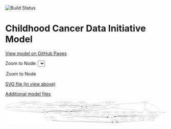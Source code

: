 <link rel='stylesheet' href="assets/style.css">
<link rel='stylesheet' href="https://unpkg.com/leaflet@1.5.1/dist/leaflet.css" integrity="sha512-xwE/Az9zrjBIphAcBb3F6JVqxf46+CDLwfLMHloNu6KEQCAWi6HcDUbeOfBIptF7tcCzusKFjFw2yuvEpDL9wQ==" crossorigin="">
<script type="text/javascript" src="https://code.jquery.com/jquery-3.2.1.min.js"></script>
<script type="text/javascript"  src="https://unpkg.com/leaflet@1.5.1/dist/leaflet.js"></script>
<script type="text/javascript" src="assets/actions.js"></script>

![Build Status](https://github.com/CBIIT/ccdi-model/actions/workflows/model-test-and-deploy.yml/badge.svg)

# Childhood Cancer Data Initiative Model

[View model on GitHub Pages](https://cbiit.github.io/ccdi-model/)



Zoom to Node: <select id="node_select">
  <option value="">Zoom to Node</option>
</select>
<div id="model"></div>

<p>
<a href="./model-desc/ccdi-model.svg">SVG file (in view above)</a>
<p>
<a href="./model-desc">Additional model files</a>
<div id='graph' style='display:off;'>
<svg width="2773pt" height="392pt"
 viewBox="0.00 0.00 2772.61 392.00" xmlns="http://www.w3.org/2000/svg" xmlns:xlink="http://www.w3.org/1999/xlink">
<g id="graph0" class="graph" transform="scale(1 1) rotate(0) translate(4 388)">
<title>Perl</title>
<polygon fill="#ffffff" stroke="transparent" points="-4,4 -4,-388 2768.6129,-388 2768.6129,4 -4,4"/>
<!-- radiology_file -->
<g id="node1" class="node">
<title>radiology_file</title>
<ellipse fill="none" stroke="#000000" cx="2189.6129" cy="-192" rx="73.387" ry="18"/>
<text text-anchor="middle" x="2189.6129" y="-188.3" font-family="Times,serif" font-size="14.00" fill="#000000">radiology_file</text>
</g>
<!-- participant -->
<g id="node22" class="node">
<title>participant</title>
<ellipse fill="none" stroke="#000000" cx="1827.6129" cy="-105" rx="62.2891" ry="18"/>
<text text-anchor="middle" x="1827.6129" y="-101.3" font-family="Times,serif" font-size="14.00" fill="#000000">participant</text>
</g>
<!-- radiology_file&#45;&gt;participant -->
<g id="edge24" class="edge">
<title>radiology_file&#45;&gt;participant</title>
<path fill="none" stroke="#000000" d="M2168.6423,-174.7265C2153.2843,-163.0956 2131.4011,-148.5508 2109.6129,-141 2033.6464,-114.6734 2009.2567,-133.9938 1929.6129,-123 1916.6247,-121.2071 1902.7606,-118.9754 1889.5731,-116.7001"/>
<polygon fill="#000000" stroke="#000000" points="1890.1007,-113.2393 1879.6463,-114.9583 1888.8909,-120.134 1890.1007,-113.2393"/>
<text text-anchor="middle" x="2198.6129" y="-144.8" font-family="Times,serif" font-size="14.00" fill="#000000">of_radiology_file</text>
</g>
<!-- sample -->
<g id="node2" class="node">
<title>sample</title>
<ellipse fill="none" stroke="#000000" cx="1354.6129" cy="-279" rx="44.393" ry="18"/>
<text text-anchor="middle" x="1354.6129" y="-275.3" font-family="Times,serif" font-size="14.00" fill="#000000">sample</text>
</g>
<!-- pdx -->
<g id="node20" class="node">
<title>pdx</title>
<ellipse fill="none" stroke="#000000" cx="676.6129" cy="-192" rx="27.8951" ry="18"/>
<text text-anchor="middle" x="676.6129" y="-188.3" font-family="Times,serif" font-size="14.00" fill="#000000">pdx</text>
</g>
<!-- sample&#45;&gt;pdx -->
<g id="edge27" class="edge">
<title>sample&#45;&gt;pdx</title>
<path fill="none" stroke="#000000" d="M1320.8663,-267.2793C1312.9852,-264.8916 1304.5682,-262.6183 1296.6129,-261 1241.2399,-249.7358 846.6539,-217.2427 790.6129,-210 764.8807,-206.6744 736.0124,-202.1076 713.7644,-198.4062"/>
<polygon fill="#000000" stroke="#000000" points="714.1727,-194.9259 703.7311,-196.7211 713.0132,-201.8292 714.1727,-194.9259"/>
<text text-anchor="middle" x="1173.1129" y="-231.8" font-family="Times,serif" font-size="14.00" fill="#000000">of_sample</text>
</g>
<!-- cell_line -->
<g id="node21" class="node">
<title>cell_line</title>
<ellipse fill="none" stroke="#000000" cx="1084.6129" cy="-192" rx="49.2915" ry="18"/>
<text text-anchor="middle" x="1084.6129" y="-188.3" font-family="Times,serif" font-size="14.00" fill="#000000">cell_line</text>
</g>
<!-- sample&#45;&gt;cell_line -->
<g id="edge25" class="edge">
<title>sample&#45;&gt;cell_line</title>
<path fill="none" stroke="#000000" d="M1340.5518,-261.7735C1330.0242,-250.1647 1314.5664,-235.6271 1297.6129,-228 1234.3667,-199.5467 1210.4661,-224.3394 1142.6129,-210 1138.7205,-209.1774 1134.7153,-208.2062 1130.7154,-207.1482"/>
<polygon fill="#000000" stroke="#000000" points="1131.4242,-203.7118 1120.8501,-204.3742 1129.5293,-210.4505 1131.4242,-203.7118"/>
<text text-anchor="middle" x="1357.1129" y="-231.8" font-family="Times,serif" font-size="14.00" fill="#000000">of_sample</text>
</g>
<!-- sample&#45;&gt;participant -->
<g id="edge26" class="edge">
<title>sample&#45;&gt;participant</title>
<path fill="none" stroke="#000000" d="M1388.0063,-267.1315C1395.9774,-264.7197 1404.5222,-262.4732 1412.6129,-261 1506.6788,-243.8721 2206.0387,-279.5829 2271.6129,-210 2292.8648,-187.4489 2285.9902,-160.1297 2261.6129,-141 2232.5501,-118.1934 1966.3144,-127.2177 1929.6129,-123 1916.4449,-121.4867 1902.4035,-119.3526 1889.0835,-117.0806"/>
<polygon fill="#000000" stroke="#000000" points="1889.5187,-113.6036 1879.0645,-115.3243 1888.31,-120.4985 1889.5187,-113.6036"/>
<text text-anchor="middle" x="2320.1129" y="-188.3" font-family="Times,serif" font-size="14.00" fill="#000000">of_sample</text>
</g>
<!-- therapeutic_procedure -->
<g id="node3" class="node">
<title>therapeutic_procedure</title>
<ellipse fill="none" stroke="#000000" cx="2545.6129" cy="-192" rx="117.7793" ry="18"/>
<text text-anchor="middle" x="2545.6129" y="-188.3" font-family="Times,serif" font-size="14.00" fill="#000000">therapeutic_procedure</text>
</g>
<!-- therapeutic_procedure&#45;&gt;participant -->
<g id="edge18" class="edge">
<title>therapeutic_procedure&#45;&gt;participant</title>
<path fill="none" stroke="#000000" d="M2510.4503,-174.724C2484.3996,-162.8487 2447.6628,-148.0063 2413.6129,-141 2308.1916,-119.3078 2036.6396,-134.3791 1929.6129,-123 1916.3613,-121.5911 1902.234,-119.4894 1888.8487,-117.2142"/>
<polygon fill="#000000" stroke="#000000" points="1889.2385,-113.7292 1878.7842,-115.449 1888.0292,-120.624 1889.2385,-113.7292"/>
<text text-anchor="middle" x="2554.6129" y="-144.8" font-family="Times,serif" font-size="14.00" fill="#000000">of_therapeutic_procedure</text>
</g>
<!-- molecular_test -->
<g id="node4" class="node">
<title>molecular_test</title>
<ellipse fill="none" stroke="#000000" cx="1231.6129" cy="-192" rx="79.8859" ry="18"/>
<text text-anchor="middle" x="1231.6129" y="-188.3" font-family="Times,serif" font-size="14.00" fill="#000000">molecular_test</text>
</g>
<!-- molecular_test&#45;&gt;participant -->
<g id="edge12" class="edge">
<title>molecular_test&#45;&gt;participant</title>
<path fill="none" stroke="#000000" d="M1254.8872,-174.5463C1271.8783,-162.8305 1295.9812,-148.2583 1319.6129,-141 1398.8638,-116.6588 1634.6151,-108.6612 1755.0475,-106.1244"/>
<polygon fill="#000000" stroke="#000000" points="1755.3504,-109.6191 1765.2771,-105.9163 1755.2079,-102.6205 1755.3504,-109.6191"/>
<text text-anchor="middle" x="1383.6129" y="-144.8" font-family="Times,serif" font-size="14.00" fill="#000000">of_molecular_test</text>
</g>
<!-- medical_history -->
<g id="node5" class="node">
<title>medical_history</title>
<ellipse fill="none" stroke="#000000" cx="1414.6129" cy="-192" rx="85.2851" ry="18"/>
<text text-anchor="middle" x="1414.6129" y="-188.3" font-family="Times,serif" font-size="14.00" fill="#000000">medical_history</text>
</g>
<!-- medical_history&#45;&gt;participant -->
<g id="edge13" class="edge">
<title>medical_history&#45;&gt;participant</title>
<path fill="none" stroke="#000000" d="M1430.3584,-174.2008C1441.7061,-162.6447 1458.0607,-148.403 1475.6129,-141 1524.4098,-120.4188 1667.1557,-111.2306 1755.1599,-107.4248"/>
<polygon fill="#000000" stroke="#000000" points="1755.5019,-110.9137 1765.3465,-106.9977 1755.2086,-103.9198 1755.5019,-110.9137"/>
<text text-anchor="middle" x="1543.6129" y="-144.8" font-family="Times,serif" font-size="14.00" fill="#000000">of_medical_history</text>
</g>
<!-- single_cell_sequencing_file -->
<g id="node6" class="node">
<title>single_cell_sequencing_file</title>
<ellipse fill="none" stroke="#000000" cx="1012.6129" cy="-366" rx="137.5759" ry="18"/>
<text text-anchor="middle" x="1012.6129" y="-362.3" font-family="Times,serif" font-size="14.00" fill="#000000">single_cell_sequencing_file</text>
</g>
<!-- single_cell_sequencing_file&#45;&gt;sample -->
<g id="edge3" class="edge">
<title>single_cell_sequencing_file&#45;&gt;sample</title>
<path fill="none" stroke="#000000" d="M1032.3678,-348.1168C1046.4257,-336.5232 1066.3459,-322.2713 1086.6129,-315 1174.7855,-283.366 1204.6804,-314.9869 1296.6129,-297 1301.3434,-296.0745 1306.2342,-294.9054 1311.077,-293.6093"/>
<polygon fill="#000000" stroke="#000000" points="1312.2297,-296.9201 1320.8837,-290.8079 1310.3069,-290.1894 1312.2297,-296.9201"/>
<text text-anchor="middle" x="1195.1129" y="-318.8" font-family="Times,serif" font-size="14.00" fill="#000000">of_single_cell_sequencing_file</text>
</g>
<!-- single_cell_sequencing_file&#45;&gt;pdx -->
<g id="edge4" class="edge">
<title>single_cell_sequencing_file&#45;&gt;pdx</title>
<path fill="none" stroke="#000000" d="M882.1207,-360.1021C794.511,-354.7727 692.6067,-345.3579 678.6129,-330 651.6446,-300.403 659.0324,-250.643 667.4143,-219.6551"/>
<polygon fill="#000000" stroke="#000000" points="670.8131,-220.5018 670.2468,-209.9221 664.0919,-218.5458 670.8131,-220.5018"/>
<text text-anchor="middle" x="771.1129" y="-275.3" font-family="Times,serif" font-size="14.00" fill="#000000">of_single_cell_sequencing_file</text>
</g>
<!-- single_cell_sequencing_file&#45;&gt;cell_line -->
<g id="edge5" class="edge">
<title>single_cell_sequencing_file&#45;&gt;cell_line</title>
<path fill="none" stroke="#000000" d="M1021.0205,-347.9484C1027.4023,-334.0905 1036.2964,-314.4383 1043.6129,-297 1054.5937,-270.8282 1066.2918,-240.6104 1074.3701,-219.3308"/>
<polygon fill="#000000" stroke="#000000" points="1077.656,-220.5363 1077.9186,-209.9447 1071.1083,-218.0608 1077.656,-220.5363"/>
<text text-anchor="middle" x="1167.1129" y="-275.3" font-family="Times,serif" font-size="14.00" fill="#000000">of_single_cell_sequencing_file</text>
</g>
<!-- exposure -->
<g id="node7" class="node">
<title>exposure</title>
<ellipse fill="none" stroke="#000000" cx="1570.6129" cy="-192" rx="53.0913" ry="18"/>
<text text-anchor="middle" x="1570.6129" y="-188.3" font-family="Times,serif" font-size="14.00" fill="#000000">exposure</text>
</g>
<!-- exposure&#45;&gt;participant -->
<g id="edge35" class="edge">
<title>exposure&#45;&gt;participant</title>
<path fill="none" stroke="#000000" d="M1589.4088,-175.0125C1602.9737,-163.6696 1622.2408,-149.3518 1641.6129,-141 1678.0371,-125.2966 1721.42,-116.3994 1757.1224,-111.3806"/>
<polygon fill="#000000" stroke="#000000" points="1758.006,-114.7939 1767.4566,-110.0049 1757.0822,-107.8552 1758.006,-114.7939"/>
<text text-anchor="middle" x="1685.1129" y="-144.8" font-family="Times,serif" font-size="14.00" fill="#000000">of_exposure</text>
</g>
<!-- pathology_file -->
<g id="node8" class="node">
<title>pathology_file</title>
<ellipse fill="none" stroke="#000000" cx="1310.6129" cy="-366" rx="76.0865" ry="18"/>
<text text-anchor="middle" x="1310.6129" y="-362.3" font-family="Times,serif" font-size="14.00" fill="#000000">pathology_file</text>
</g>
<!-- pathology_file&#45;&gt;sample -->
<g id="edge42" class="edge">
<title>pathology_file&#45;&gt;sample</title>
<path fill="none" stroke="#000000" d="M1307.3956,-347.6878C1306.4751,-337.5755 1306.7927,-325.0636 1311.6129,-315 1314.0838,-309.8412 1317.6853,-305.1543 1321.7683,-300.9942"/>
<polygon fill="#000000" stroke="#000000" points="1324.3732,-303.3604 1329.4975,-294.0872 1319.7088,-298.1408 1324.3732,-303.3604"/>
<text text-anchor="middle" x="1372.6129" y="-318.8" font-family="Times,serif" font-size="14.00" fill="#000000">of_pathology_file</text>
</g>
<!-- pathology_file&#45;&gt;pdx -->
<g id="edge41" class="edge">
<title>pathology_file&#45;&gt;pdx</title>
<path fill="none" stroke="#000000" d="M1243.2816,-357.629C1173.5534,-348.7842 1072.3259,-335.386 1054.6129,-330 1039.969,-325.5472 1038.1919,-319.661 1023.6129,-315 978.0969,-300.4484 959.7512,-319.5348 917.6129,-297 898.2059,-286.6215 902.1668,-272.8364 883.6129,-261 829.8029,-226.672 757.1549,-207.6413 713.7762,-198.642"/>
<polygon fill="#000000" stroke="#000000" points="714.4254,-195.2026 703.9325,-196.6683 713.0492,-202.066 714.4254,-195.2026"/>
<text text-anchor="middle" x="978.6129" y="-275.3" font-family="Times,serif" font-size="14.00" fill="#000000">of_pathology_file</text>
</g>
<!-- pathology_file&#45;&gt;cell_line -->
<g id="edge40" class="edge">
<title>pathology_file&#45;&gt;cell_line</title>
<path fill="none" stroke="#000000" d="M1363.8047,-353.0209C1385.77,-346.9986 1411.2686,-339.1396 1433.6129,-330 1446.6797,-324.6552 1448.1338,-319.1979 1461.6129,-315 1495.7743,-304.3608 1597.7688,-323.6769 1621.6129,-297 1632.2755,-285.0706 1631.044,-273.9249 1621.6129,-261 1593.2784,-222.1687 1565.9152,-236.5561 1518.6129,-228 1353.9819,-198.2215 1307.3782,-239.0263 1142.6129,-210 1138.4661,-209.2695 1134.2015,-208.3288 1129.9568,-207.2613"/>
<polygon fill="#000000" stroke="#000000" points="1130.7228,-203.8423 1120.1536,-204.5796 1128.8757,-210.5942 1130.7228,-203.8423"/>
<text text-anchor="middle" x="1689.6129" y="-275.3" font-family="Times,serif" font-size="14.00" fill="#000000">of_pathology_file</text>
</g>
<!-- sequencing_file -->
<g id="node9" class="node">
<title>sequencing_file</title>
<ellipse fill="none" stroke="#000000" cx="305.6129" cy="-366" rx="83.3857" ry="18"/>
<text text-anchor="middle" x="305.6129" y="-362.3" font-family="Times,serif" font-size="14.00" fill="#000000">sequencing_file</text>
</g>
<!-- sequencing_file&#45;&gt;sample -->
<g id="edge7" class="edge">
<title>sequencing_file&#45;&gt;sample</title>
<path fill="none" stroke="#000000" d="M365.8628,-353.4696C376.4184,-351.4869 387.3166,-349.5746 397.6129,-348 529.3356,-327.8562 562.6863,-324.3355 695.6129,-315 828.9,-305.6392 1164.8216,-319.0034 1296.6129,-297 1301.6192,-296.1642 1306.7936,-295.0062 1311.896,-293.6767"/>
<polygon fill="#000000" stroke="#000000" points="1312.8837,-297.0347 1321.556,-290.9484 1310.9811,-290.2983 1312.8837,-297.0347"/>
<text text-anchor="middle" x="762.1129" y="-318.8" font-family="Times,serif" font-size="14.00" fill="#000000">of_sequencing_file</text>
</g>
<!-- sequencing_file&#45;&gt;pdx -->
<g id="edge6" class="edge">
<title>sequencing_file&#45;&gt;pdx</title>
<path fill="none" stroke="#000000" d="M229.0345,-358.961C150.0883,-349.9325 34.7926,-331.1921 7.6129,-297 -2.3433,-284.4751 -2.6764,-273.2527 7.6129,-261 48.4162,-212.4106 502.2318,-196.5892 638.2854,-192.9203"/>
<polygon fill="#000000" stroke="#000000" points="638.7207,-196.4102 648.6253,-192.6486 638.5368,-189.4126 638.7207,-196.4102"/>
<text text-anchor="middle" x="74.1129" y="-275.3" font-family="Times,serif" font-size="14.00" fill="#000000">of_sequencing_file</text>
</g>
<!-- sequencing_file&#45;&gt;cell_line -->
<g id="edge8" class="edge">
<title>sequencing_file&#45;&gt;cell_line</title>
<path fill="none" stroke="#000000" d="M309.0949,-347.9714C314.8175,-323.719 328.7044,-281.2929 358.6129,-261 481.8087,-177.4117 880.1584,-236.7448 1026.6129,-210 1030.7551,-209.2436 1035.0165,-208.2851 1039.259,-207.206"/>
<polygon fill="#000000" stroke="#000000" points="1040.3472,-210.5367 1049.0593,-204.5075 1038.4889,-203.7878 1040.3472,-210.5367"/>
<text text-anchor="middle" x="425.1129" y="-275.3" font-family="Times,serif" font-size="14.00" fill="#000000">of_sequencing_file</text>
</g>
<!-- publication -->
<g id="node10" class="node">
<title>publication</title>
<ellipse fill="none" stroke="#000000" cx="800.6129" cy="-105" rx="63.0888" ry="18"/>
<text text-anchor="middle" x="800.6129" y="-101.3" font-family="Times,serif" font-size="14.00" fill="#000000">publication</text>
</g>
<!-- study -->
<g id="node12" class="node">
<title>study</title>
<ellipse fill="none" stroke="#000000" cx="1885.6129" cy="-18" rx="36.2938" ry="18"/>
<text text-anchor="middle" x="1885.6129" y="-14.3" font-family="Times,serif" font-size="14.00" fill="#000000">study</text>
</g>
<!-- publication&#45;&gt;study -->
<g id="edge39" class="edge">
<title>publication&#45;&gt;study</title>
<path fill="none" stroke="#000000" d="M794.8933,-86.6075C792.7407,-75.697 792.4868,-62.4002 800.6129,-54 818.9269,-35.0683 1633.0752,-21.7426 1838.7866,-18.6738"/>
<polygon fill="#000000" stroke="#000000" points="1839.0105,-22.171 1848.9575,-18.523 1838.9067,-15.1717 1839.0105,-22.171"/>
<text text-anchor="middle" x="851.6129" y="-57.8" font-family="Times,serif" font-size="14.00" fill="#000000">of_publication</text>
</g>
<!-- family_relationship -->
<g id="node11" class="node">
<title>family_relationship</title>
<ellipse fill="none" stroke="#000000" cx="1741.6129" cy="-192" rx="100.1823" ry="18"/>
<text text-anchor="middle" x="1741.6129" y="-188.3" font-family="Times,serif" font-size="14.00" fill="#000000">family_relationship</text>
</g>
<!-- family_relationship&#45;&gt;participant -->
<g id="edge20" class="edge">
<title>family_relationship&#45;&gt;participant</title>
<path fill="none" stroke="#000000" d="M1734.8329,-173.5602C1732.2396,-163.1636 1731.2396,-150.4136 1737.6129,-141 1744.394,-130.984 1754.4618,-123.7545 1765.4362,-118.5363"/>
<polygon fill="#000000" stroke="#000000" points="1766.9434,-121.6997 1774.8157,-114.609 1764.2399,-115.2428 1766.9434,-121.6997"/>
<text text-anchor="middle" x="1817.1129" y="-144.8" font-family="Times,serif" font-size="14.00" fill="#000000">of_family_relationship</text>
</g>
<!-- clinical_measure_file -->
<g id="node13" class="node">
<title>clinical_measure_file</title>
<ellipse fill="none" stroke="#000000" cx="908.6129" cy="-192" rx="108.5808" ry="18"/>
<text text-anchor="middle" x="908.6129" y="-188.3" font-family="Times,serif" font-size="14.00" fill="#000000">clinical_measure_file</text>
</g>
<!-- clinical_measure_file&#45;&gt;study -->
<g id="edge29" class="edge">
<title>clinical_measure_file&#45;&gt;study</title>
<path fill="none" stroke="#000000" d="M921.3438,-173.7713C929.0874,-163.4451 939.5874,-150.6951 950.6129,-141 984.5056,-111.197 993.7842,-101.2353 1036.6129,-87 1187.5122,-36.8444 1684.0368,-22.2627 1838.993,-18.8815"/>
<polygon fill="#000000" stroke="#000000" points="1839.2017,-22.3779 1849.1249,-18.6658 1839.0527,-15.3795 1839.2017,-22.3779"/>
<text text-anchor="middle" x="1122.6129" y="-101.3" font-family="Times,serif" font-size="14.00" fill="#000000">of_clinical_measure_file</text>
</g>
<!-- clinical_measure_file&#45;&gt;participant -->
<g id="edge30" class="edge">
<title>clinical_measure_file&#45;&gt;participant</title>
<path fill="none" stroke="#000000" d="M927.9676,-174.0928C941.9977,-162.3281 962.0466,-147.8841 982.6129,-141 1018.9239,-128.8457 1557.2298,-112.5931 1755.2322,-106.9938"/>
<polygon fill="#000000" stroke="#000000" points="1755.3498,-110.4919 1765.2471,-106.7114 1755.1525,-103.4947 1755.3498,-110.4919"/>
<text text-anchor="middle" x="1068.6129" y="-144.8" font-family="Times,serif" font-size="14.00" fill="#000000">of_clinical_measure_file</text>
</g>
<!-- diagnosis -->
<g id="node14" class="node">
<title>diagnosis</title>
<ellipse fill="none" stroke="#000000" cx="1914.6129" cy="-192" rx="54.6905" ry="18"/>
<text text-anchor="middle" x="1914.6129" y="-188.3" font-family="Times,serif" font-size="14.00" fill="#000000">diagnosis</text>
</g>
<!-- diagnosis&#45;&gt;participant -->
<g id="edge28" class="edge">
<title>diagnosis&#45;&gt;participant</title>
<path fill="none" stroke="#000000" d="M1911.637,-173.7983C1909.1286,-163.2276 1904.6119,-150.2201 1896.6129,-141 1890.8852,-134.398 1883.6465,-128.8338 1876.0261,-124.2046"/>
<polygon fill="#000000" stroke="#000000" points="1877.4169,-120.974 1866.9727,-119.1935 1874.027,-127.0985 1877.4169,-120.974"/>
<text text-anchor="middle" x="1950.1129" y="-144.8" font-family="Times,serif" font-size="14.00" fill="#000000">of_diagnosis</text>
</g>
<!-- synonym -->
<g id="node15" class="node">
<title>synonym</title>
<ellipse fill="none" stroke="#000000" cx="2399.6129" cy="-366" rx="51.9908" ry="18"/>
<text text-anchor="middle" x="2399.6129" y="-362.3" font-family="Times,serif" font-size="14.00" fill="#000000">synonym</text>
</g>
<!-- synonym&#45;&gt;sample -->
<g id="edge32" class="edge">
<title>synonym&#45;&gt;sample</title>
<path fill="none" stroke="#000000" d="M2348.6154,-362.474C2147.2934,-348.5498 1418.4329,-298.0913 1412.6129,-297 1407.8137,-296.1001 1402.8527,-294.9367 1397.9456,-293.6346"/>
<polygon fill="#000000" stroke="#000000" points="1398.5939,-290.1801 1388.0176,-290.807 1396.6764,-296.9124 1398.5939,-290.1801"/>
<text text-anchor="middle" x="1921.1129" y="-318.8" font-family="Times,serif" font-size="14.00" fill="#000000">of_synonym</text>
</g>
<!-- synonym&#45;&gt;study -->
<g id="edge33" class="edge">
<title>synonym&#45;&gt;study</title>
<path fill="none" stroke="#000000" d="M2442.8825,-355.8267C2506.4428,-338.2909 2622.8832,-295.6932 2672.6129,-210 2688.7024,-182.2749 2679.5091,-156.791 2651.6129,-141 2584.9679,-103.2747 2026.8628,-164.6738 1962.6129,-123 1934.0933,-104.5016 1950.6046,-80.7377 1929.6129,-54 1925.5331,-48.8035 1920.5787,-43.8632 1915.4858,-39.4004"/>
<polygon fill="#000000" stroke="#000000" points="1917.4216,-36.4608 1907.4747,-32.8124 1912.9753,-41.8674 1917.4216,-36.4608"/>
<text text-anchor="middle" x="2722.1129" y="-188.3" font-family="Times,serif" font-size="14.00" fill="#000000">of_synonym</text>
</g>
<!-- synonym&#45;&gt;participant -->
<g id="edge31" class="edge">
<title>synonym&#45;&gt;participant</title>
<path fill="none" stroke="#000000" d="M2401.145,-347.808C2403.2568,-310.7383 2402.8163,-225.6085 2360.6129,-174 2336.7842,-144.861 2319.3007,-149.4199 2282.6129,-141 2129.5007,-105.8607 2085.7071,-140.684 1929.6129,-123 1916.3713,-121.4998 1902.2483,-119.3598 1888.8638,-117.076"/>
<polygon fill="#000000" stroke="#000000" points="1889.254,-113.5911 1878.7995,-115.3098 1888.044,-120.4857 1889.254,-113.5911"/>
<text text-anchor="middle" x="2434.1129" y="-231.8" font-family="Times,serif" font-size="14.00" fill="#000000">of_synonym</text>
</g>
<!-- study_funding -->
<g id="node16" class="node">
<title>study_funding</title>
<ellipse fill="none" stroke="#000000" cx="2048.6129" cy="-105" rx="77.1866" ry="18"/>
<text text-anchor="middle" x="2048.6129" y="-101.3" font-family="Times,serif" font-size="14.00" fill="#000000">study_funding</text>
</g>
<!-- study_funding&#45;&gt;study -->
<g id="edge2" class="edge">
<title>study_funding&#45;&gt;study</title>
<path fill="none" stroke="#000000" d="M2019.2984,-88.1084C2001.5583,-78.0021 1978.4169,-65.0228 1957.6129,-54 1945.7249,-47.7013 1932.5965,-41.0491 1920.8416,-35.2"/>
<polygon fill="#000000" stroke="#000000" points="1922.2735,-32.0035 1911.7587,-30.7034 1919.1677,-38.2768 1922.2735,-32.0035"/>
<text text-anchor="middle" x="2044.6129" y="-57.8" font-family="Times,serif" font-size="14.00" fill="#000000">of_study_funding</text>
</g>
<!-- study_arm -->
<g id="node17" class="node">
<title>study_arm</title>
<ellipse fill="none" stroke="#000000" cx="2203.6129" cy="-105" rx="59.5901" ry="18"/>
<text text-anchor="middle" x="2203.6129" y="-101.3" font-family="Times,serif" font-size="14.00" fill="#000000">study_arm</text>
</g>
<!-- study_arm&#45;&gt;study -->
<g id="edge34" class="edge">
<title>study_arm&#45;&gt;study</title>
<path fill="none" stroke="#000000" d="M2179.0422,-88.4668C2160.8928,-77.0332 2135.1749,-62.4167 2110.6129,-54 2050.9449,-33.5536 1978.3235,-24.6115 1932.0293,-20.7747"/>
<polygon fill="#000000" stroke="#000000" points="1932.237,-17.2804 1921.9943,-19.989 1931.6906,-24.259 1932.237,-17.2804"/>
<text text-anchor="middle" x="2191.1129" y="-57.8" font-family="Times,serif" font-size="14.00" fill="#000000">of_study_arm</text>
</g>
<!-- follow_up -->
<g id="node18" class="node">
<title>follow_up</title>
<ellipse fill="none" stroke="#000000" cx="2042.6129" cy="-192" rx="55.4913" ry="18"/>
<text text-anchor="middle" x="2042.6129" y="-188.3" font-family="Times,serif" font-size="14.00" fill="#000000">follow_up</text>
</g>
<!-- follow_up&#45;&gt;participant -->
<g id="edge14" class="edge">
<title>follow_up&#45;&gt;participant</title>
<path fill="none" stroke="#000000" d="M2031.7008,-174.2164C2023.8708,-162.9724 2012.3088,-149.0841 1998.6129,-141 1989.14,-135.4086 1935.5172,-124.5982 1890.8093,-116.2768"/>
<polygon fill="#000000" stroke="#000000" points="1891.3109,-112.8103 1880.8414,-114.4348 1890.0389,-119.6938 1891.3109,-112.8103"/>
<text text-anchor="middle" x="2060.6129" y="-144.8" font-family="Times,serif" font-size="14.00" fill="#000000">of_follow_up</text>
</g>
<!-- study_admin -->
<g id="node19" class="node">
<title>study_admin</title>
<ellipse fill="none" stroke="#000000" cx="2351.6129" cy="-105" rx="70.3881" ry="18"/>
<text text-anchor="middle" x="2351.6129" y="-101.3" font-family="Times,serif" font-size="14.00" fill="#000000">study_admin</text>
</g>
<!-- study_admin&#45;&gt;study -->
<g id="edge36" class="edge">
<title>study_admin&#45;&gt;study</title>
<path fill="none" stroke="#000000" d="M2323.3158,-88.351C2302.111,-76.704 2271.985,-61.8736 2243.6129,-54 2186.1789,-38.0613 2015.4298,-25.8803 1932.2262,-20.7119"/>
<polygon fill="#000000" stroke="#000000" points="1932.242,-17.2064 1922.0465,-20.0875 1931.8134,-24.1933 1932.242,-17.2064"/>
<text text-anchor="middle" x="2339.1129" y="-57.8" font-family="Times,serif" font-size="14.00" fill="#000000">of_study_admin</text>
</g>
<!-- pdx&#45;&gt;sample -->
<g id="edge37" class="edge">
<title>pdx&#45;&gt;sample</title>
<path fill="none" stroke="#000000" d="M703.6801,-197.1659C726.7078,-201.3462 760.7065,-207.0125 790.6129,-210 977.8511,-228.7042 1029.0015,-191.5768 1213.6129,-228 1223.6645,-229.9831 1274.6773,-248.8146 1312.4704,-263.022"/>
<polygon fill="#000000" stroke="#000000" points="1311.6549,-266.4549 1322.2468,-266.7047 1314.1226,-259.9042 1311.6549,-266.4549"/>
<text text-anchor="middle" x="1279.6129" y="-231.8" font-family="Times,serif" font-size="14.00" fill="#000000">of_pdx</text>
</g>
<!-- pdx&#45;&gt;study -->
<g id="edge38" class="edge">
<title>pdx&#45;&gt;study</title>
<path fill="none" stroke="#000000" d="M671.5099,-173.9151C666.2601,-151.1342 661.2956,-111.9566 680.6129,-87 711.8552,-46.6372 740.241,-62.2407 790.6129,-54 894.869,-36.944 1642.8349,-22.379 1838.7424,-18.8266"/>
<polygon fill="#000000" stroke="#000000" points="1839.0525,-22.3217 1848.9877,-18.6418 1838.9262,-15.3229 1839.0525,-22.3217"/>
<text text-anchor="middle" x="704.6129" y="-101.3" font-family="Times,serif" font-size="14.00" fill="#000000">of_pdx</text>
</g>
<!-- cell_line&#45;&gt;sample -->
<g id="edge10" class="edge">
<title>cell_line&#45;&gt;sample</title>
<path fill="none" stroke="#000000" d="M1120.4797,-204.5843C1127.7288,-206.7143 1135.3544,-208.665 1142.6129,-210 1173.9283,-215.7595 1406.8167,-204.7889 1428.6129,-228 1442.6001,-242.8951 1422.9123,-255.8969 1400.3423,-265.0447"/>
<polygon fill="#000000" stroke="#000000" points="1399.0471,-261.7924 1390.9297,-268.6011 1401.5213,-268.3406 1399.0471,-261.7924"/>
<text text-anchor="middle" x="1474.1129" y="-231.8" font-family="Times,serif" font-size="14.00" fill="#000000">of_cell_line</text>
</g>
<!-- cell_line&#45;&gt;study -->
<g id="edge11" class="edge">
<title>cell_line&#45;&gt;study</title>
<path fill="none" stroke="#000000" d="M1102.7533,-175.103C1116.0931,-163.6496 1135.209,-149.1621 1154.6129,-141 1280.4693,-88.0596 1699.9012,-38.3768 1839.7726,-22.9225"/>
<polygon fill="#000000" stroke="#000000" points="1840.1816,-26.3987 1849.7393,-21.827 1839.4167,-19.4406 1840.1816,-26.3987"/>
<text text-anchor="middle" x="1410.1129" y="-101.3" font-family="Times,serif" font-size="14.00" fill="#000000">of_cell_line</text>
</g>
<!-- cell_line&#45;&gt;participant -->
<g id="edge9" class="edge">
<title>cell_line&#45;&gt;participant</title>
<path fill="none" stroke="#000000" d="M1112.0147,-176.7355C1135.1324,-164.6831 1169.4987,-148.6636 1201.6129,-141 1304.6564,-116.4101 1612.8535,-108.4018 1754.6991,-105.9753"/>
<polygon fill="#000000" stroke="#000000" points="1755.0895,-109.4693 1765.0298,-105.8034 1754.973,-102.4703 1755.0895,-109.4693"/>
<text text-anchor="middle" x="1242.1129" y="-144.8" font-family="Times,serif" font-size="14.00" fill="#000000">of_cell_line</text>
</g>
<!-- participant&#45;&gt;study -->
<g id="edge19" class="edge">
<title>participant&#45;&gt;study</title>
<path fill="none" stroke="#000000" d="M1823.9363,-86.905C1822.7941,-76.6233 1823.0441,-63.8733 1828.6129,-54 1833.0763,-46.0865 1840.0737,-39.6621 1847.6579,-34.5514"/>
<polygon fill="#000000" stroke="#000000" points="1849.922,-37.276 1856.7142,-29.1448 1846.3338,-31.2657 1849.922,-37.276"/>
<text text-anchor="middle" x="1879.1129" y="-57.8" font-family="Times,serif" font-size="14.00" fill="#000000">of_participant</text>
</g>
<!-- study_personnel -->
<g id="node23" class="node">
<title>study_personnel</title>
<ellipse fill="none" stroke="#000000" cx="2526.6129" cy="-105" rx="87.1846" ry="18"/>
<text text-anchor="middle" x="2526.6129" y="-101.3" font-family="Times,serif" font-size="14.00" fill="#000000">study_personnel</text>
</g>
<!-- study_personnel&#45;&gt;study -->
<g id="edge1" class="edge">
<title>study_personnel&#45;&gt;study</title>
<path fill="none" stroke="#000000" d="M2493.3157,-88.2864C2468.2235,-76.5267 2432.6107,-61.5834 2399.6129,-54 2311.3547,-33.7168 2041.1887,-22.9989 1932.0609,-19.4034"/>
<polygon fill="#000000" stroke="#000000" points="1932.1226,-15.9036 1922.0144,-19.0776 1931.8957,-22.8999 1932.1226,-15.9036"/>
<text text-anchor="middle" x="2515.1129" y="-57.8" font-family="Times,serif" font-size="14.00" fill="#000000">of_study_personnel</text>
</g>
<!-- cytogenomic_file -->
<g id="node24" class="node">
<title>cytogenomic_file</title>
<ellipse fill="none" stroke="#000000" cx="496.6129" cy="-366" rx="89.8845" ry="18"/>
<text text-anchor="middle" x="496.6129" y="-362.3" font-family="Times,serif" font-size="14.00" fill="#000000">cytogenomic_file</text>
</g>
<!-- cytogenomic_file&#45;&gt;sample -->
<g id="edge16" class="edge">
<title>cytogenomic_file&#45;&gt;sample</title>
<path fill="none" stroke="#000000" d="M579.3543,-359.0149C647.5095,-352.8103 746.5792,-342.7554 832.6129,-330 867.9649,-324.7587 876.1196,-319.1782 911.6129,-315 1081.7362,-294.9733 1127.8961,-326.6253 1296.6129,-297 1301.4221,-296.1555 1306.3895,-295.0275 1311.3005,-293.7462"/>
<polygon fill="#000000" stroke="#000000" points="1312.5597,-297.0276 1321.2327,-290.9424 1310.658,-290.2908 1312.5597,-297.0276"/>
<text text-anchor="middle" x="983.1129" y="-318.8" font-family="Times,serif" font-size="14.00" fill="#000000">of_cytogenomic_file</text>
</g>
<!-- cytogenomic_file&#45;&gt;pdx -->
<g id="edge17" class="edge">
<title>cytogenomic_file&#45;&gt;pdx</title>
<path fill="none" stroke="#000000" d="M430.3431,-353.8358C331.3887,-335.5206 156.0542,-302.4175 151.6129,-297 141.4691,-284.6265 141.062,-273.0283 151.6129,-261 183.7614,-224.3498 523.106,-201.0615 638.473,-194.1557"/>
<polygon fill="#000000" stroke="#000000" points="638.8306,-197.6408 648.6067,-193.557 638.4177,-190.653 638.8306,-197.6408"/>
<text text-anchor="middle" x="223.1129" y="-275.3" font-family="Times,serif" font-size="14.00" fill="#000000">of_cytogenomic_file</text>
</g>
<!-- cytogenomic_file&#45;&gt;cell_line -->
<g id="edge15" class="edge">
<title>cytogenomic_file&#45;&gt;cell_line</title>
<path fill="none" stroke="#000000" d="M493.5234,-347.7145C490.6707,-323.9687 489.9122,-282.9688 513.6129,-261 530.9506,-244.9293 702.0836,-245.2884 725.6129,-243 859.5603,-229.9729 894.8531,-237.4038 1026.6129,-210 1030.508,-209.1899 1034.5149,-208.2275 1038.5161,-207.1754"/>
<polygon fill="#000000" stroke="#000000" points="1039.6985,-210.479 1048.3833,-204.4107 1037.8099,-203.7385 1039.6985,-210.479"/>
<text text-anchor="middle" x="585.1129" y="-275.3" font-family="Times,serif" font-size="14.00" fill="#000000">of_cytogenomic_file</text>
</g>
<!-- methylation_array_file -->
<g id="node25" class="node">
<title>methylation_array_file</title>
<ellipse fill="none" stroke="#000000" cx="1786.6129" cy="-366" rx="115.8798" ry="18"/>
<text text-anchor="middle" x="1786.6129" y="-362.3" font-family="Times,serif" font-size="14.00" fill="#000000">methylation_array_file</text>
</g>
<!-- methylation_array_file&#45;&gt;sample -->
<g id="edge22" class="edge">
<title>methylation_array_file&#45;&gt;sample</title>
<path fill="none" stroke="#000000" d="M1676.9968,-360.0974C1618.3497,-355.1847 1545.2908,-346.2377 1481.6129,-330 1464.6294,-325.6693 1425.0415,-309.3918 1394.5436,-296.3759"/>
<polygon fill="#000000" stroke="#000000" points="1395.5714,-293.0084 1385.0013,-292.2838 1392.8125,-299.4418 1395.5714,-293.0084"/>
<text text-anchor="middle" x="1573.1129" y="-318.8" font-family="Times,serif" font-size="14.00" fill="#000000">of_methylation_array_file</text>
</g>
<!-- methylation_array_file&#45;&gt;pdx -->
<g id="edge23" class="edge">
<title>methylation_array_file&#45;&gt;pdx</title>
<path fill="none" stroke="#000000" d="M1786.6564,-347.8008C1785.6317,-336.5327 1782.2664,-322.7752 1772.6129,-315 1743.3232,-291.4091 1467.7919,-314.7079 1434.6129,-297 1416.9686,-287.5831 1424.2746,-272.0629 1407.6129,-261 1380.1338,-242.7545 1366.3847,-254.8784 1335.6129,-243 1322.4424,-237.916 1321.244,-231.6745 1307.6129,-228 1196.6165,-198.0793 905.0454,-220.985 790.6129,-210 764.7855,-207.5207 735.9182,-202.9441 713.6946,-199.0262"/>
<polygon fill="#000000" stroke="#000000" points="714.1357,-195.5495 703.6743,-197.2254 712.8975,-202.4391 714.1357,-195.5495"/>
<text text-anchor="middle" x="1526.1129" y="-275.3" font-family="Times,serif" font-size="14.00" fill="#000000">of_methylation_array_file</text>
</g>
<!-- methylation_array_file&#45;&gt;cell_line -->
<g id="edge21" class="edge">
<title>methylation_array_file&#45;&gt;cell_line</title>
<path fill="none" stroke="#000000" d="M1795.3264,-347.7619C1798.8537,-337.8996 1801.3187,-325.6027 1797.6129,-315 1787.4905,-286.0384 1780.9299,-276.7687 1754.6129,-261 1658.4827,-203.4004 1271.8614,-232.3569 1142.6129,-210 1138.4638,-209.2823 1134.1977,-208.3505 1129.9521,-207.2888"/>
<polygon fill="#000000" stroke="#000000" points="1130.7159,-203.8693 1120.1474,-204.6154 1128.8744,-210.6228 1130.7159,-203.8693"/>
<text text-anchor="middle" x="1881.1129" y="-275.3" font-family="Times,serif" font-size="14.00" fill="#000000">of_methylation_array_file</text>
</g>
</g>
</svg>
</div>
